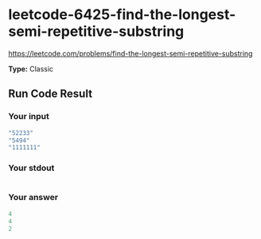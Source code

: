 # leetcode-6425-find-the-longest-semi-repetitive-substring

https://leetcode.com/problems/find-the-longest-semi-repetitive-substring

**Type:** Classic

## Run Code Result

### Your input

<!-- prettier-ignore -->
```js
"52233"
"5494"
"1111111"
```

### Your stdout

<!-- prettier-ignore -->
```js
```

### Your answer

<!-- prettier-ignore -->
```js
4
4
2
```

